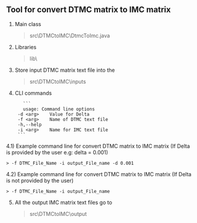 ## Tool for convert DTMC matrix to IMC matrix


1) Main class 
	
	> src\DTMCtoIMC\DtmcToImc.java

2) Libraries 
	
	> lib\

3) Store input DTMC matrix text file into the
    
	> src\DTMCtoIMC\inputs

4) CLI commands

		  ```
		  usage: Command line options
 		-d <arg>    Value for Delta
 		-f <arg>    Name of DTMC text file
 		-h,--help
 		-i <arg>    Name for IMC text file
		```

4.1) Example command line for convert DTMC matrix to IMC matrix (If Delta is provided by the user e.g: delta = 0.001) 

	> -f DTMC_File_Name -i output_File_name -d 0.001

4.2) Example command line for convert DTMC matrix to IMC matrix (If Delta is not provided by the user) 

	> -f DTMC_File_Name -i output_File_name 

5) All the output IMC matrix text files go to 
	
	> src\DTMCtoIMC\output

